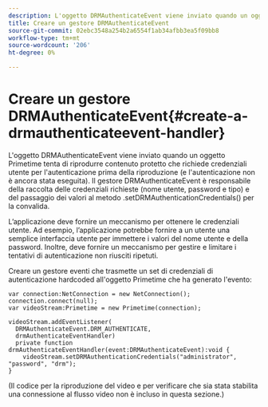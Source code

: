 ```yaml
---
description: L'oggetto DRMAuthenticateEvent viene inviato quando un oggetto Primetime tenta di riprodurre contenuto protetto che richiede credenziali utente per l'autenticazione prima della riproduzione (e l'autenticazione non è ancora stata eseguita). Il gestore DRMAuthenticateEvent è responsabile della raccolta delle credenziali richieste (nome utente, password e tipo) e del passaggio dei valori al metodo .setDRMAuthenticationCredentials() per la convalida.
title: Creare un gestore DRMAuthenticateEvent
source-git-commit: 02ebc3548a254b2a6554f1ab34afbb3ea5f09bb8
workflow-type: tm+mt
source-wordcount: '206'
ht-degree: 0%

---
```


# Creare un gestore DRMAuthenticateEvent{#create-a-drmauthenticateevent-handler}

L&#39;oggetto DRMAuthenticateEvent viene inviato quando un oggetto Primetime tenta di riprodurre contenuto protetto che richiede credenziali utente per l&#39;autenticazione prima della riproduzione (e l&#39;autenticazione non è ancora stata eseguita). Il gestore DRMAuthenticateEvent è responsabile della raccolta delle credenziali richieste (nome utente, password e tipo) e del passaggio dei valori al metodo .setDRMAuthenticationCredentials() per la convalida.

L’applicazione deve fornire un meccanismo per ottenere le credenziali utente. Ad esempio, l’applicazione potrebbe fornire a un utente una semplice interfaccia utente per immettere i valori del nome utente e della password. Inoltre, deve fornire un meccanismo per gestire e limitare i tentativi di autenticazione non riusciti ripetuti.

Creare un gestore eventi che trasmette un set di credenziali di autenticazione hardcoded all&#39;oggetto Primetime che ha generato l&#39;evento:

```
var connection:NetConnection = new NetConnection();  
connection.connect(null);  
var videoStream:Primetime = new Primetime(connection);  
 
videoStream.addEventListener( 
  DRMAuthenticateEvent.DRM_AUTHENTICATE,  
  drmAuthenticateEventHandler)  
  private function drmAuthenticateEventHandler(event:DRMAuthenticateEvent):void {  
    videoStream.setDRMAuthenticationCredentials("administrator", "password", "drm");  
} 
```

(Il codice per la riproduzione del video e per verificare che sia stata stabilita una connessione al flusso video non è incluso in questa sezione.)
